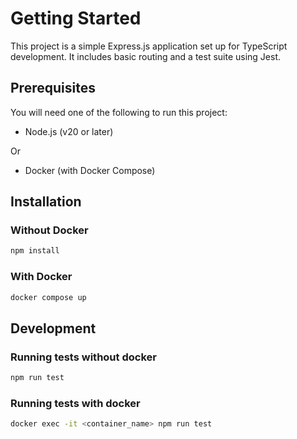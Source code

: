 # Getting Started

This project is a simple Express.js application set up for TypeScript development. It includes basic routing and a test suite using Jest.

## Prerequisites

You will need one of the following to run this project:

- Node.js (v20 or later)

Or

- Docker (with Docker Compose)

## Installation

### Without Docker

```bash
npm install
```

### With Docker

```bash
docker compose up 
```

## Development

### Running tests without docker

```bash
npm run test
```

### Running tests with docker

```bash
docker exec -it <container_name> npm run test
```
